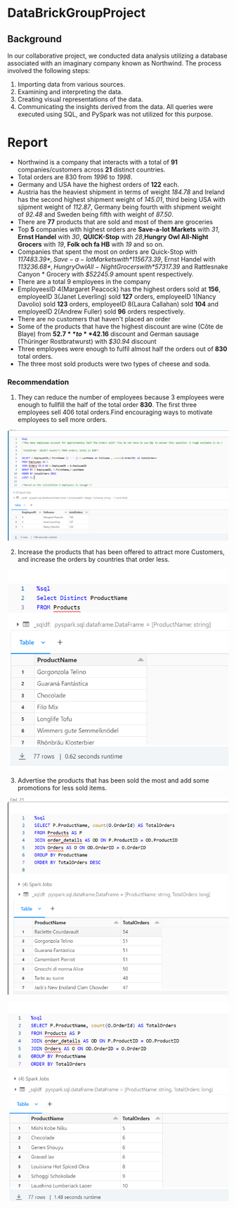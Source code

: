 # DataBrickGroupProject
## Background 
In our collaborative project, we conducted data analysis utilizing a database associated with an imaginary company known as Northwind. The process involved the following steps:

1. Importing data from various sources.
2. Examining and interpreting the data.
3. Creating visual representations of the data.
4. Communicating the insights derived from the data.
All queries were executed using SQL, and PySpark was not utilized for this purpose.

# Report
* Northwind is a company that interacts with a total of **91** companies/customers across **21** distinct countries.
* Total orders are 830 from *1996* to *1998*.
* Germany and USA have the highest orders of **122** each.
* Austria has the heaviest shipment in terms of weight *184.78* and Ireland has the second highest shipment weight of *145.01*, third being USA with sjipment weight of *112.87*, Germany being fourth with shipment weight of *92.48* and Sweden being fifth with weight of *87.50*.
* There are **77** products that are sold and most of them are groceries
* Top **5** companies with highest orders are **Save-a-lot Markets** with *31*, **Ernst Handel** with *30*, **QUICK-Stop** with *28*,**Hungry Owl All-Night Grocers** with *19*, **Folk och fa HB** with *19* and so on.
* Companies that spent the most on orders are Quick-Stop with *$117483.39*, Save-a-lot Markets with *$115673.39*, Ernst Handel with *$113236.68* , Hungry Owl All-Night Grocers with *$57317.39* and Rattlesnake Canyon * Grocery with *$52245.9* amount spent respectively.
* There are a total 9 employees in the company
* EmployeesID 4(Margaret Peacock) has the highest orders sold at **156**, employeeID 3(Janet Leverling) sold **127** orders, employeeID 1(Nancy Davolio) sold **123** orders, employeeID 8(Laura Callahan) sold **104** and employeeID 2(Andrew Fuller) sold **96** orders respectively.
* There are no customers that haven't placed an order
* Some of the products that have the highest discount are wine (Côte de Blaye) from **$52.7** to **$42.16** discount and German sausage (Thüringer Rostbratwurst) with *$30.94* discount 
* Three employees were enough to fulfil almost half the orders out of **830** total orders.
* The three most sold products were two types of cheese and soda. 
### Recommendation 
1. They can reduce the number of employees because 3 employees were enough to fullfill the half of the total order **830**. The first three employees sell 406 total orders.Find encouraging ways to motivate employees to sell more orders.

![Employees](/images/Employees3.png)

2. Increase the products that has been offered to attract more Customers, and increase the orders by countries that order less. 

![ItemSold](/images/itemSold.png)

3. Advertise the products that has been sold the most and add some promotions for less sold items. 

![highSold](/images/HighSoldItem.png)

![lessSold](/images/lessSold.png)
